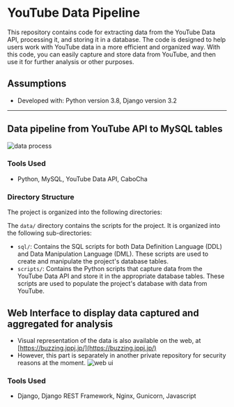 # YouTube Data Pipeline
This repository contains code for extracting data from the YouTube Data API, processing it, and storing it in a database. The code is designed to help users work with YouTube data in a more efficient and organized way. With this code, you can easily capture and store data from YouTube, and then use it for further analysis or other purposes.

## Assumptions
- Developed with: Python version 3.8, Django version 3.2

---
## Data pipeline from YouTube API to MySQL tables
![data process](https://github.com/kttyo/buzzing/blob/d7644ccd0adbaee2ada61a30cd1feef2725770ec/static/Buzzing%20in%20Japan.jpeg)
### Tools Used
- Python, MySQL, YouTube Data API, CaboCha

### Directory Structure

The project is organized into the following directories:

The `data/` directory contains the scripts for the project. It is organized into the following sub-directories:

- `sql/`: Contains the SQL scripts for both Data Definition Language (DDL) and Data Manipulation Language (DML). These scripts are used to create and manipulate the project's database tables.
- `scripts/`: Contains the Python scripts that capture data from the YouTube Data API and store it in the appropriate database tables. These scripts are used to populate the project's database with data from YouTube.



## Web Interface to display data captured and aggregated for analysis
- Visual representation of the data is also available on the web, at [https://buzzing.jppj.jp/](https://buzzing.jppj.jp/)
- However, this part is separately in another private repository for security reasons at the moment. 
![web ui](https://github.com/kttyo/buzzing/blob/eacc9479d84979390e176ce9ee05f17f04208e0c/static/%E3%82%B9%E3%82%AF%E3%83%AA%E3%83%BC%E3%83%B3%E3%82%B7%E3%83%A7%E3%83%83%E3%83%88%202023-04-12%2017.37.11.jpg)
### Tools Used
- Django, Django REST Framework, Nginx, Gunicorn, Javascript
